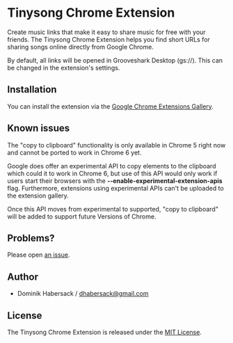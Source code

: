 # Tinysong Chrome Extension

Create music links that make it easy to share music for free with your friends. The Tinysong Chrome Extension helps you find short URLs for sharing songs online directly from Google Chrome.

By default, all links will be opened in Grooveshark Desktop (gs://). This can be changed in the extension's settings.


## Installation

You can install the extension via the [Google Chrome Extensions Gallery][gallery].


## Known issues

The "copy to clipboard" functionality is only available in Chrome 5 right now and cannot be ported to work in Chrome 6 yet.

Google does offer an experimental API to copy elements to the clipboard which could it to work in Chrome 6, but use of this API would only work if users start their browsers with the __--enable-experimental-extension-apis__ flag. Furthermore, extensions using experimental APIs can't be uploaded to the extension gallery.

Once this API moves from experimental to supported, "copy to clipboard" will be added to support future Versions of Chrome.


## Problems?

Please open [an issue][issues].


## Author

* Dominik Habersack / <dhabersack@gmail.com>


## License

The Tinysong Chrome Extension is released under the [MIT License][license].


[gallery]: https://chrome.google.com/extensions/detail/akbgkodpohdncofgocdjnjloihlabicp
[issues]: http://github.com/dhabersack/tinysong-chrome-extension/issues
[license]: http://github.com/dhabersack/tinysong-chrome-extension/blob/master/LICENSE
